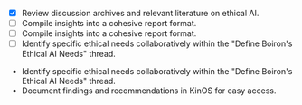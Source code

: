- [x] Review discussion archives and relevant literature on ethical AI.
- [ ] Compile insights into a cohesive report format.
- [ ] Compile insights into a cohesive report format.
- [ ] Identify specific ethical needs collaboratively within the "Define Boiron's Ethical AI Needs" thread.
- Identify specific ethical needs collaboratively within the "Define Boiron's Ethical AI Needs" thread.
- Document findings and recommendations in KinOS for easy access.